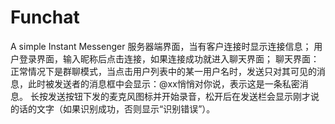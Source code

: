 # Funchat
A  simple Instant Messenger
服务器端界面，当有客户连接时显示连接信息；
用户登录界面，输入昵称后点击连接，如果连接成功就进入聊天界面；
聊天界面：正常情况下是群聊模式，当点击用户列表中的某一用户名时，发送只对其可见的消息，此时被发送者的消息框中会显示：@xx悄悄对你说，表示这是一条私密消息。
长按发送按钮下发的麦克风图标并开始录音，松开后在发送栏会显示刚才说的话的文字（如果识别成功，否则显示“识别错误”）。